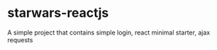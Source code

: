 # starwars-reactjs
A simple project that contains simple login, react minimal starter, ajax requests
